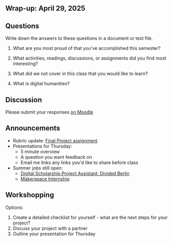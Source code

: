## Wrap-up: April 29, 2025

## Questions

Write down the answers to these questions in a document or text file.

1. What are you most proud of that you've accomplished this semester?

2. What activities, readings, discussions, or assignments did you find most interesting?

3. What did we not cover in this class that you would like to learn?

4. What is digital humanities?

## Discussion

Please submit your responses [on Moodle](https://moodle.brynmawr.edu/mod/assign/view.php?id=378866&forceview=1)

## Announcements

- Rubric update: [Final Project assignment](../assignments/final-project)
- Presentations for Thursday:
  - 5 minute overview
  - A question you want feedback on
  - Email me links any links you'd like to share before class
- Summer jobs still open: 
  - [Digital Scholarship Project Assistant: Divided Berlin](https://digitalscholarship.blogs.brynmawr.edu/2025/04/25/hiring-summer-dspas-for-modeling-a-divided-berlin-project/)
  - [Makerspace Internship](https://brynmawr.studentemployment.ngwebsolutions.com/jobxJobdetailPrint.aspx?JobId=3790&win=True)

## Workshopping

Options:

1. Create a detailed checklist for yourself - what are the next steps for your project?
2. Discuss your project with a partner
3. Outline your presentation for Thursday